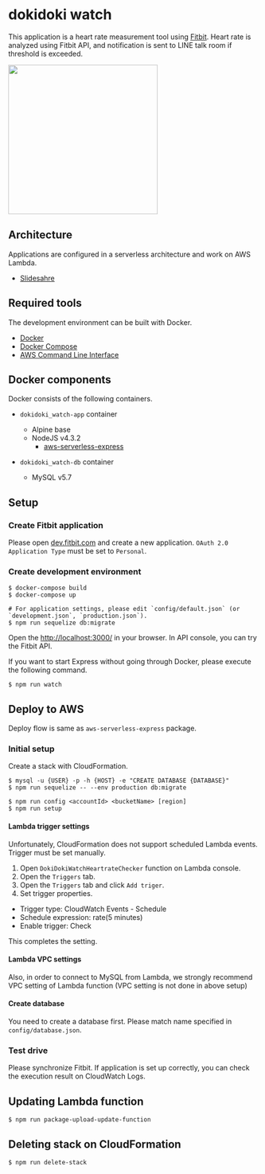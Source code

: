 # dokidoki watch

This application is a heart rate measurement tool using [Fitbit](https://www.fitbit.com/).
Heart rate is analyzed using Fitbit API, and notification is sent to LINE talk room if threshold is exceeded.

<img src="https://raw.githubusercontent.com/wiki/naomichi-y/dokidoki_watch/images/line_notify.png" width="300px">

## Architecture
Applications are configured in a serverless architecture and work on AWS Lambda.

* [Slidesahre](http://www.slideshare.net/NaomichiYamakita/fitbit-69538939)

## Required tools

The development environment can be built with Docker.

* [Docker](https://docs.docker.com/)
* [Docker Compose](https://docs.docker.com/compose/)
* [AWS Command Line Interface](https://aws.amazon.com/cli/)

## Docker components
Docker consists of the following containers.

* `dokidoki_watch-app` container
  * Alpine base
  * NodeJS v4.3.2
    * [aws-serverless-express](https://github.com/awslabs/aws-serverless-express)

* `dokidoki_watch-db` container
  * MySQL v5.7

## Setup

### Create Fitbit application
Please open [dev.fitbit.com](https://dev.fitbit.com/) and create a new application.
`OAuth 2.0 Application Type` must be set to `Personal`.

### Create development environment

```
$ docker-compose build
$ docker-compose up

# For application settings, please edit `config/default.json` (or `development.json`, `production.json`).
$ npm run sequelize db:migrate
```

Open the [http://localhost:3000/](http://localhost:3000/) in your browser.
In API console, you can try the Fitbit API.

If you want to start Express without going through Docker, please execute the following command.

```
$ npm run watch
```

## Deploy to AWS

Deploy flow is same as `aws-serverless-express` package.

### Initial setup
Create a stack with CloudFormation.

```
$ mysql -u {USER} -p -h {HOST} -e "CREATE DATABASE {DATABASE}"
$ npm run sequelize -- --env production db:migrate

$ npm run config <accountId> <bucketName> [region]
$ npm run setup
```

#### Lambda trigger settings
Unfortunately, CloudFormation does not support scheduled Lambda events.
Trigger must be set manually.

1. Open `DokiDokiWatchHeartrateChecker` function on Lambda console.
2. Open the `Triggers` tab.
3. Open the `Triggers` tab and click `Add triger`.
4. Set trigger properties.
  * Trigger type: CloudWatch Events - Schedule
  * Schedule expression: rate(5 minutes)
  * Enable trigger: Check

This completes the setting.

#### Lambda VPC settings
Also, in order to connect to MySQL from Lambda, we strongly recommend VPC setting of Lambda function (VPC setting is not done in above setup)

#### Create database
You need to create a database first. Please match name specified in `config/database.json`.

### Test drive

Please synchronize Fitbit. If application is set up correctly, you can check the execution result on CloudWatch Logs.

## Updating Lambda function
```
$ npm run package-upload-update-function
```

## Deleting stack on CloudFormation

```
$ npm run delete-stack
```
